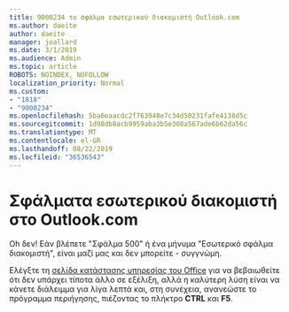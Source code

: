```yaml
---
title: 9000234 το σφάλμα εσωτερικού διακομιστή Outlook.com
ms.author: daeite
author: daeite
manager: joallard
ms.date: 3/1/2019
ms.audience: Admin
ms.topic: article
ROBOTS: NOINDEX, NOFOLLOW
localization_priority: Normal
ms.custom:
- "1818"
- "9000234"
ms.openlocfilehash: 5ba6eaacdc2f763948e7c34d50231fafe4138d5c
ms.sourcegitcommit: 1d98db8acb9959aba3b5e308a567ade6b62da56c
ms.translationtype: MT
ms.contentlocale: el-GR
ms.lasthandoff: 08/22/2019
ms.locfileid: "36536543"
---
```

# <a name="internal-server-errors-in-outlookcom"></a>Σφάλματα εσωτερικού διακομιστή στο Outlook.com

Oh δεν! Εάν βλέπετε "Σφάλμα 500" ή ένα μήνυμα "Εσωτερικό σφάλμα διακομιστή", είναι μαζί μας και δεν μπορείτε - συγγνώμη.

Ελέγξτε τη [σελίδα κατάστασης υπηρεσίας του Office](https://portal.office.com/servicestatus) για να βεβαιωθείτε ότι δεν υπάρχει τίποτα άλλο σε εξέλιξη, αλλά η καλύτερη λύση είναι να κάνετε διάλειμμα για λίγα λεπτά και, στη συνέχεια, ανανεώστε το πρόγραμμα περιήγησης, πιέζοντας το πλήκτρο **CTRL** και **F5**.
